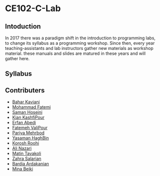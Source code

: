 # CE102-C-Lab

## Intoduction

In 2017 there was a paradigm shift in the introduction to programming labs, to change its syllabus as a programming workshop.
Since then, every year teaching-assistants and lab instructors gather new materials as workshop material.
these manuals and slides are matured in these years and will gather here.

## Syllabus

## Contributers
- [Bahar Kaviani](https://github.com/baharkaviani)
- [Mohammad Fatemi](https://github.com/smf8)
- [Saman Hoseini](https://github.com/saman2000hoseini)
- [Kian KashfiPour](https://github.com/kian79)
- [Erfan Abedi](https://github.com/theerfan)
- [Fatemeh ValiPour](https://github.com/fatemehvalipour)
- [Pariya Mehrbod](https://github.com/pariyamd)
- [Yasaman HaghBin](https://github.com/yasamanhbn)
- [Korosh Roohi](https://github.com/KoroshRH)
- [Ali Nazari](https://github.com/AliNazariii)
- [Matin Tavakoli](https://github.com/MatinTavakoli)
- [Zahra Salarian](https://github.com/zahrasalarian)
- [Bardia Ardakanian](https://github.com/bardia-ardakanian)
- [Mina Beiki](https://github.com/mina-beiki)
